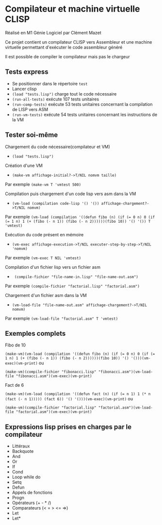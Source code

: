 # Compilateur et machine virtuelle CLISP

Réalisé en M1 Génie Logiciel par Clément Mazet

Ce projet contient un compilateur CLISP vers Assembleur et une machine virtuelle permettant d'exécuter le code assembleur généré

Il est possible de compiler le compilateur mais pas le chargeur

## Tests express
- Se positionner dans le répertoire `test`
- Lancer clisp
- `(load "tests.lisp")` charge tout le code nécessaire
- `(run-all-tests)` exécute 107 tests unitaires
- `(run-comp-tests)` exécute 53 tests unitaires concernant la compilation de LISP vers ASM
- `(run-vm-tests)` exécute 54 tests unitaires concernant les instructions de la VM

## Tester soi-même
Chargement du code nécessaire(compilateur et VM)
- `(load "tests.lisp")`

Création d'une VM
- `(make-vm affichage-initial?->T/NIL nomvm taille)`

Par exemple `(make-vm T 'vmtest 500)`

Compilation puis chargement d'un code lisp vers asm dans la VM
- `(vm-load (compilation code-lisp '() '()) affichage-chargement?->T/NIL nomvm)`

Par exemple `(vm-load (compilation '((defun fibo (n) (if (= 0 n) 0 (if (= 1 n) 1 (+ (fibo (- n 1)) (fibo (- n 2))))))(fibo 10)) '() '()) T 'vmtest)`

Exécution du code présent en mémoire
- `(vm-exec affichage-execution->T/NIL executer-step-by-step->T/NIL 'nomvm)`

Par exemple `(vm-exec T NIL 'vmtest)`

Compilation d'un fichier lisp vers un fichier asm
- ` (compile-fichier "file-name-in.lisp" "file-name-out.asm")`

Par exemple `(compile-fichier "factorial.lisp" "factorial.asm")`

Chargement d'un fichier asm dans la VM
- `(vm-load-file "file-name-out.asm" affichage-chargement?->T/NIL nomvm)`

Par exemple `(vm-load-file "factorial.asm" T 'vmtest)`

## Exemples complets
Fibo de 10

`(make-vm)(vm-load (compilation '((defun fibo (n) (if (= 0 n) 0 (if (= 1 n) 1 (+ (fibo (- n 1)) (fibo (- n 2))))))(fibo 10)) '() '()))(vm-exec)(vm-print)`
ou

`(make-vm)(compile-fichier "fibonacci.lisp" "fibonacci.asm")(vm-load-file "fibonacci.asm")(vm-exec)(vm-print)`

Fact de 6

`(make-vm)(vm-load (compilation '((defun fact (n) (if (= n 1) 1 (* n (fact (- n 1))))) (fact 6)) '() '()))(vm-exec)(vm-print)`
ou

`(make-vm)(compile-fichier "factorial.lisp" "factorial.asm")(vm-load-file "factorial.asm")(vm-exec)(vm-print)`

## Expressions lisp prises en charges par le compilateur
- Littéraux
- Backquote
- And
- Or
- If
- Cond
- Loop while do
- Setq
- Defun
- Appels de fonctions
- Progn
- Opérateurs (+ - * /)
- Comparateurs (< = > <= =>)
- Let 
- Let*